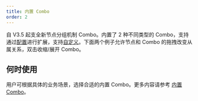 ```yaml
---
title: 内置 Combo
order: 2
---
```


自 V3.5 起支全新节点分组机制 Combo。内置了 2 种不同类型的 Combo，支持通过[配置](/zh/docs/manual/middle/elements/combos/defaultCombo)进行扩展，支持[自定义](/zh/docs/manual/advanced/custom-combo)。下面两个例子允许节点和 Combo 的拖拽改变从属关系，双击收缩/展开 Combo。

## 何时使用

用户可根据具体的业务场景，选择合适的内置 Combo。更多内容请参考 [内置 Combo](/zh/docs/manual/middle/elements/combos/defaultCombo)。
